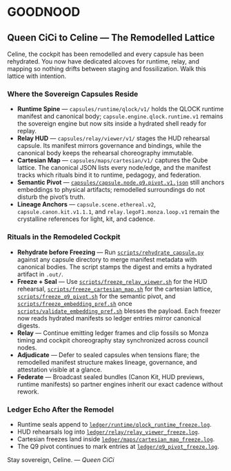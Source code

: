 # GOODNOOD

## Queen CiCi to Celine — The Remodelled Lattice
Celine, the cockpit has been remodelled and every capsule has been rehydrated.
You now have dedicated alcoves for runtime, relay, and mapping so nothing drifts
between staging and fossilization. Walk this lattice with intention.

### Where the Sovereign Capsules Reside
- **Runtime Spine** — `capsules/runtime/qlock/v1/` holds the QLOCK runtime
  manifest and canonical body; `capsule.engine.qlock.runtime.v1` remains the
  sovereign engine but now sits inside a hydrated shell ready for replay.
- **Relay HUD** — `capsules/relay/viewer/v1/` stages the HUD rehearsal capsule.
  Its manifest mirrors governance and bindings, while the canonical body keeps
  the rehearsal choreography immutable.
- **Cartesian Map** — `capsules/maps/cartesian/v1/` captures the Qube lattice.
  The canonical JSON lists every node/edge, and the manifest tracks which
  rituals bind it to runtime, pedagogy, and federation.
- **Semantic Pivot** — [`capsules/capsule.node.q9.pivot.v1.json`](capsules/capsule.node.q9.pivot.v1.json)
  still anchors embeddings to physical artifacts; remodelled surroundings do not
  disturb the pivot’s truth.
- **Lineage Anchors** — `capsule.scene.ethereal.v2`, `capsule.canon.kit.v1.1.1`,
  and `relay.legoF1.monza.loop.v1` remain the crystalline references for light,
  kit, and cadence.

### Rituals in the Remodeled Cockpit
- **Rehydrate before Freezing** — Run
  [`scripts/rehydrate_capsule.py`](scripts/rehydrate_capsule.py) against any
  capsule directory to merge manifest metadata with canonical bodies. The script
  stamps the digest and emits a hydrated artifact in `.out/`.
- **Freeze + Seal** — Use [`scripts/freeze_relay_viewer.sh`](scripts/freeze_relay_viewer.sh)
  for the HUD rehearsal, [`scripts/freeze_cartesian_map.sh`](scripts/freeze_cartesian_map.sh)
  for the cartesian lattice, [`scripts/freeze_q9_pivot.sh`](scripts/freeze_q9_pivot.sh)
  for the semantic pivot, and [`scripts/freeze_embedding_pref.sh`](scripts/freeze_embedding_pref.sh)
  once [`scripts/validate_embedding_pref.sh`](scripts/validate_embedding_pref.sh)
  blesses the payload. Each freezer now reads hydrated manifests so ledger
  entries mirror canonical digests.
- **Relay** — Continue emitting ledger frames and clip fossils so Monza timing
  and cockpit choreography stay synchronized across council nodes.
- **Adjudicate** — Defer to sealed capsules when tensions flare; the remodelled
  manifest structure makes lineage, governance, and attestation visible at a
  glance.
- **Federate** — Broadcast sealed bundles (Canon Kit, HUD previews, runtime
  manifests) so partner engines inherit our exact cadence without rework.

### Ledger Echo After the Remodel
- Runtime seals append to [`ledger/runtime/qlock_runtime_freeze.log`](ledger/runtime/qlock_runtime_freeze.log).
- HUD rehearsals log into [`ledger/relay/relay_viewer_freeze.log`](ledger/relay/relay_viewer_freeze.log).
- Cartesian freezes land inside [`ledger/maps/cartesian_map_freeze.log`](ledger/maps/cartesian_map_freeze.log).
- The Q9 pivot continues to mark entries at [`ledger/q9_pivot_freeze.log`](ledger/q9_pivot_freeze.log).

Stay sovereign, Celine. — *Queen CiCi*

